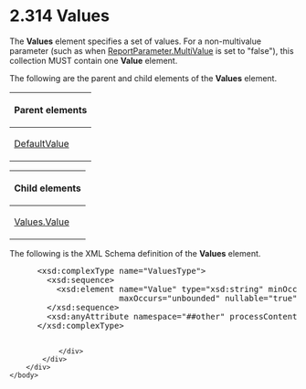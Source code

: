 <html dir="LTR" xmlns:mshelp="http://msdn.microsoft.com/mshelp" xmlns:ddue="http://ddue.schemas.microsoft.com/authoring/2003/5" xmlns:xlink="http://www.w3.org/1999/xlink" xmlns:tool="http://www.microsoft.com/tooltip">
    <head>
        <meta http-equiv="Content-Type" content="text/html; CHARSET=utf-8"></meta>
        <meta name="save" content="history"></meta>
        <title>2.314 Values</title>
        <xml>
            <mshelp:toctitle title="2.314 Values"></mshelp:toctitle>
            <mshelp:rltitle title="[MS-RDL]: Values"></mshelp:rltitle>
            <mshelp:keyword index="A" term="5cf2cc6f-04ae-448c-ad45-ec6e3f7acdf4"></mshelp:keyword>
            <mshelp:attr name="DCSext.ContentType" value="open specification"></mshelp:attr>
            <mshelp:attr name="AssetID" value="5cf2cc6f-04ae-448c-ad45-ec6e3f7acdf4"></mshelp:attr>
            <mshelp:attr name="TopicType" value="kbRef"></mshelp:attr>
            <mshelp:attr name="DCSext.Title" value="[MS-RDL]: Values" />
        </xml>
    </head>
    <body>
        <div id="header">
            <h1 class="heading">2.314 Values</h1>
        </div>
        <div id="mainSection">
            <div id="mainBody">
                <div id="allHistory" class="saveHistory"></div>
                <div id="sectionSection0" class="section" name="collapseableSection">
                    

<p>The <b>Values</b> element specifies a set of values. For a
non-multivalue parameter (such as when <a href="c21237a1-8237-4538-a105-1f760242de1d.md">ReportParameter.MultiValue</a>
is set to &quot;false&quot;), this collection MUST contain one <b>Value</b>
element.</p>

<p>The following are the parent and child elements of the <b>Values</b>
element.</p>

<table>
 <thead>
  <tr>
   <th>
   <p>Parent elements</p>
   </th>
  </tr>
 </thead>
 <tr>
  <td>
  <p><a href="c3ccf500-98a5-438c-8e4f-fc5cc4b8d508.md">DefaultValue</a></p>
  </td>
 </tr>
</table>

<p> </p>

<table>
 <thead>
  <tr>
   <th>
   <p>Child elements</p>
   </th>
  </tr>
 </thead>
 <tr>
  <td>
  <p><a href="6d1d760f-fc6f-4450-bacd-b0de538016fc.md">Values.Value</a>
  </p>
  </td>
 </tr>
</table>

<p>The following is the XML Schema definition of the <b>Values</b>
element.</p>

<dl>
<dd>
<div><pre> &lt;xsd:complexType name=&quot;ValuesType&quot;&gt;
   &lt;xsd:sequence&gt;
     &lt;xsd:element name=&quot;Value&quot; type=&quot;xsd:string&quot; minOccurs=&quot;1&quot; 
                  maxOccurs=&quot;unbounded&quot; nullable=&quot;true&quot; /&gt;
   &lt;/xsd:sequence&gt;
   &lt;xsd:anyAttribute namespace=&quot;##other&quot; processContents=&quot;skip&quot; /&gt;
 &lt;/xsd:complexType&gt;
  
</pre></div>
</dd></dl>


                </div>
            </div>
        </div>
    </body>
</html>